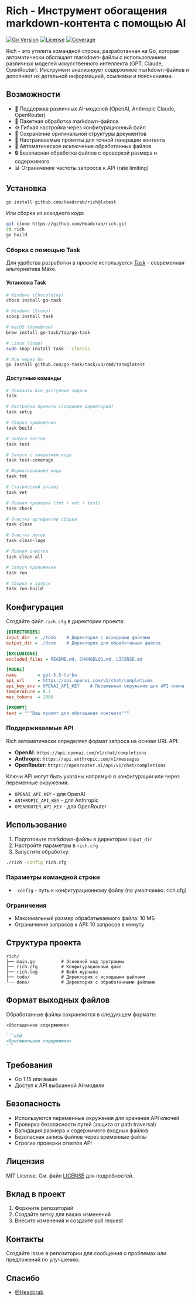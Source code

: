 # Rich - Инструмент обогащения markdown-контента с помощью AI

[![Go Version](https://img.shields.io/github/go-mod/go-version/Headcrab/rich)](https://go.dev)
[![License](https://img.shields.io/github/license/Headcrab/rich)](LICENSE)
[![Coverage](https://codecov.io/gh/Headcrab/rich/graph/badge.svg?token=WSRWMHXMTA)](https://codecov.io/gh/Headcrab/rich)

Rich - это утилита командной строки, разработанная на Go, которая автоматически обогащает markdown-файлы с использованием различных моделей искусственного интеллекта (GPT, Claude, OpenRouter). Инструмент анализирует содержимое markdown-файлов и дополняет их детальной информацией, ссылками и пояснениями.

## Возможности

- 🤖 Поддержка различных AI-моделей (OpenAI, Anthropic Claude, OpenRouter)
- 📁 Пакетная обработка markdown-файлов
- ⚙️ Гибкая настройка через конфигурационный файл
- 🔄 Сохранение оригинальной структуры документов
- 🎯 Настраиваемые промпты для точной генерации контента
- 🚫 Автоматическое исключение обработанных файлов
- 🔒 Безопасная обработка файлов с проверкой размера и содержимого
- 📊 Ограничение частоты запросов к API (rate limiting)

## Установка

```bash
go install github.com/Headcrab/rich@latest
```

Или сборка из исходного кода:

```bash
git clone https://github.com/Headcrab/rich.git
cd rich
go build
```

### Сборка с помощью Task

Для удобства разработки в проекте используется [Task](https://taskfile.dev/) - современная альтернатива Make.

#### Установка Task

```bash
# Windows (Chocolatey)
choco install go-task

# Windows (Scoop)  
scoop install task

# macOS (Homebrew)
brew install go-task/tap/go-task

# Linux (Snap)
sudo snap install task --classic

# Или через Go
go install github.com/go-task/task/v3/cmd/task@latest
```

#### Доступные команды

```bash
# Показать все доступные задачи
task

# Настройка проекта (создание директорий)
task setup

# Сборка приложения
task build

# Запуск тестов
task test

# Запуск с покрытием кода
task test-coverage

# Форматирование кода
task fmt

# Статический анализ
task vet

# Полная проверка (fmt + vet + test)
task check

# Очистка артефактов сборки
task clean

# Очистка логов
task clean-logs

# Полная очистка
task clean-all

# Запуск приложения
task run

# Сборка и запуск
task run-build
```

## Конфигурация

Создайте файл `rich.cfg` в директории проекта:

```ini
[DIRECTORIES]
input_dir  = ./todo    # Директория с исходными файлами
output_dir = ./done    # Директория для обработанных файлов

[EXCLUSIONS]
excluded_files = README.md, CHANGELOG.md, LICENSE.md

[MODEL]
name        = gpt-3.5-turbo
api_url     = https://api.openai.com/v1/chat/completions
api_key_env = OPENAI_API_KEY    # Переменная окружения для API ключа
temperature = 0.7
max_tokens  = 1000

[PROMPT]
text = """Ваш промпт для обогащения контента"""
```

### Поддерживаемые API

Rich автоматически определяет формат запроса на основе URL API:

- **OpenAI**: `https://api.openai.com/v1/chat/completions`
- **Anthropic**: `https://api.anthropic.com/v1/messages`
- **OpenRouter**: `https://openrouter.ai/api/v1/chat/completions`

Ключи API могут быть указаны напрямую в конфигурации или через переменные окружения:

- `OPENAI_API_KEY` - для OpenAI
- `ANTHROPIC_API_KEY` - для Anthropic
- `OPENROUTER_API_KEY` - для OpenRouter

## Использование

1. Подготовьте markdown-файлы в директории `input_dir`
2. Настройте параметры в `rich.cfg`
3. Запустите обработку:

```bash
./rich -config rich.cfg
```

### Параметры командной строки

- `-config` - путь к конфигурационному файлу (по умолчанию: rich.cfg)

### Ограничения

- Максимальный размер обрабатываемого файла: 10 МБ
- Ограничение запросов к API: 10 запросов в минуту

## Структура проекта

```tree
rich/
├── main.go          # Основной код программы
├── rich.cfg         # Конфигурационный файл
├── rich.log         # Файл журнала
├── todo/            # Директория с исходными файлами
└── done/            # Директория с обработанными файлами
```

## Формат выходных файлов

Обработанные файлы сохраняются в следующем формате:

````markdown
<Обогащенное содержимое>

```old
<Оригинальное содержимое>
```
````

## Требования

- Go 1.15 или выше
- Доступ к API выбранной AI-модели

## Безопасность

- Используются переменные окружения для хранения API ключей
- Проверка безопасности путей (защита от path traversal)
- Валидация размера и содержимого входных файлов
- Безопасная запись файлов через временные файлы
- Строгие проверки ответов API

## Лицензия

MIT License. См. файл [LICENSE](LICENSE) для подробностей.

## Вклад в проект

1. Форкните репозиторий
2. Создайте ветку для ваших изменений
3. Внесите изменения и создайте pull request

## Контакты

Создайте issue в репозитории для сообщения о проблемах или предложений по улучшению.

## Спасибо

- [@Headcrab](https://github.com/Headcrab)
